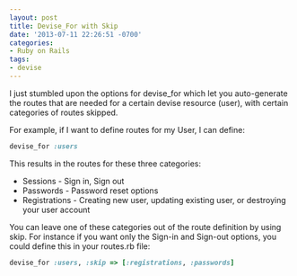 ```yaml
---
layout: post
title: Devise_For with Skip
date: '2013-07-11 22:26:51 -0700'
categories:
- Ruby on Rails
tags:
- devise
---
```

I just stumbled upon the options for devise_for which let you auto-generate the routes that are needed for a certain devise resource (user), with certain categories of routes skipped.

For example, if I want to define routes for my User, I can define:

``` ruby
devise_for :users
```

This results in the routes for these three categories:

* Sessions - Sign in, Sign out
* Passwords - Password reset options
* Registrations - Creating new user, updating existing user, or destroying your user account

You can leave one of these categories out of the route definition by using skip. For instance if you want only the Sign-in and Sign-out options, you could define this in your routes.rb file:

``` ruby
devise_for :users, :skip => [:registrations, :passwords]
```
